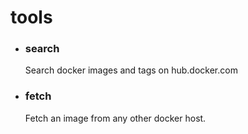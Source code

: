 # tools
- ### search 
  Search docker images and tags on hub.docker.com
- ### fetch
  Fetch an image from any other docker host.
